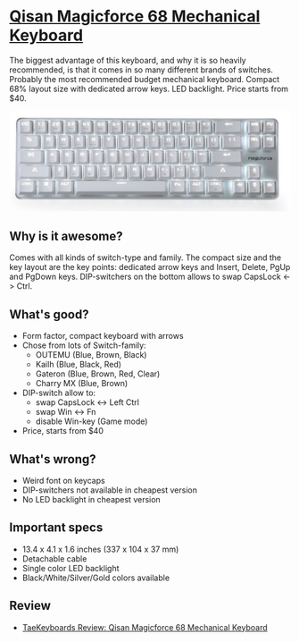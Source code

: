 # [Qisan Magicforce 68 Mechanical Keyboard](https://www.amazon.com/Mechanical-Keyboard-68-Keys-Magicforce-Qisan/dp/B01ABUJ2KM/)

The biggest advantage of this keyboard, and why it is so heavily recommended, is that it comes in so many different brands of switches. Probably the most recommended budget mechanical keyboard. Compact 68% layout size with dedicated arrow keys. LED backlight. Price starts from $40.

![img](./magicforce.jpg?style=centerme)

## Why is it awesome?
Comes with all kinds of switch-type and family.
The compact size and the key layout are the key points: dedicated arrow keys and Insert, Delete, PgUp and PgDown keys. DIP-switchers on the bottom allows to swap CapsLock <-> Ctrl.

## What's good?
- Form factor, compact keyboard with arrows
- Chose from lots of Switch-family:
  * OUTEMU (Blue, Brown, Black)
  * Kailh (Blue, Black, Red)
  * Gateron (Blue, Brown, Red, Clear)
  * Charry MX (Blue, Brown)
- DIP-switch allow to:
  * swap CapsLock <-> Left Ctrl
  * swap Win <-> Fn
  * disable Win-key (Game mode)
- Price, starts from $40

## What's wrong?
- Weird font on keycaps
- DIP-switchers not available in cheapest version
- No LED backlight in cheapest version

## Important specs
- 13.4 x 4.1 x 1.6 inches (337 x 104 x 37 mm)
- Detachable cable
- Single color LED backlight
- Black/White/Silver/Gold colors available

## Review
- [TaeKeyboards Review: Qisan Magicforce 68 Mechanical Keyboard](https://www.taekeyboards.com/single-post/REVIEW-QISAN-MAGICFORCE-68-MECHANICAL-KEYBOARD)
